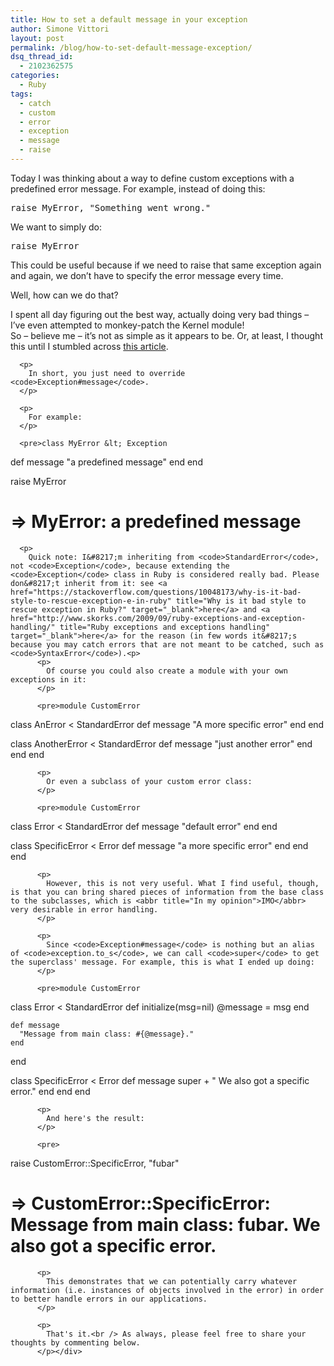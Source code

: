 ```yaml
---
title: How to set a default message in your exception
author: Simone Vittori
layout: post
permalink: /blog/how-to-set-default-message-exception/
dsq_thread_id:
  - 2102362575
categories:
  - Ruby
tags:
  - catch
  - custom
  - error
  - exception
  - message
  - raise
---
```

<div id="jbID-1068" class="jbPost">
  <p>
    Today I was thinking about a way to define custom exceptions with a predefined error message. For example, instead of doing this:
  </p>
  
  <pre>raise MyError, "Something went wrong."</pre>
  
  <p>
    We want to simply do:
  </p>
  
  <pre>raise MyError</pre>
  
  <p>
    This could be useful because if we need to raise that same exception again and again, we don&#8217;t have to specify the error message every time.
  </p>
  
  <p>
    Well, how can we do that?<p>
      <p>
        I spent all day figuring out the best way, actually doing very bad things &#8211; I&#8217;ve even attempted to monkey-patch the Kernel module!<br />So &#8211; believe me &#8211; it&#8217;s not as simple as it appears to be. Or, at least, I thought this until I stumbled across <a href="http://ablogaboutcode.com/2011/01/03/using-custom-error-messages-for-cleaner-code/" title="Using Custom Error Messages for Cleaner Code" target="_blank">this article</a>.
      </p>
      
      <p>
        In short, you just need to override <code>Exception#message</code>.
      </p>
      
      <p>
        For example:
      </p>
      
      <pre>class MyError &lt; Exception
  def message
    "a predefined message"
  end
end

raise MyError
# => MyError: a predefined message</pre>
      
      <p>
        Quick note: I&#8217;m inheriting from <code>StandardError</code>, not <code>Exception</code>, because extending the <code>Exception</code> class in Ruby is considered really bad. Please don&#8217;t inherit from it: see <a href="https://stackoverflow.com/questions/10048173/why-is-it-bad-style-to-rescue-exception-e-in-ruby" title="Why is it bad style to rescue exception in Ruby?" target="_blank">here</a> and <a href="http://www.skorks.com/2009/09/ruby-exceptions-and-exception-handling/" title="Ruby exceptions and exceptions handling" target="_blank">here</a> for the reason (in few words it&#8217;s because you may catch errors that are not meant to be catched, such as <code>SyntaxError</code>).<p>
          <p>
            Of course you could also create a module with your own exceptions in it:
          </p>
          
          <pre>module CustomError
  class AnError &lt; StandardError
    def message
      "A more specific error"
    end
  end

  class AnotherError &lt; StandardError
    def message
      "just another error"
    end
  end
end</pre>
          
          <p>
            Or even a subclass of your custom error class:
          </p>
          
          <pre>module CustomError
  class Error &lt; StandardError
    def message
      "default error"
    end
  end
  
  class SpecificError &lt; Error
    def message
      "a more specific error"
    end
  end
end</pre>
          
          <p>
            However, this is not very useful. What I find useful, though, is that you can bring shared pieces of information from the base class to the subclasses, which is <abbr title="In my opinion">IMO</abbr> very desirable in error handling.
          </p>
          
          <p>
            Since <code>Exception#message</code> is nothing but an alias of <code>exception.to_s</code>, we can call <code>super</code> to get the superclass' message. For example, this is what I ended up doing:
          </p>
          
          <pre>module CustomError

  class Error &lt; StandardError
    def initialize(msg=nil)
      @message = msg
    end

    def message
      "Message from main class: #{@message}."
    end
  end

  class SpecificError &lt; Error
    def message
      super + " We also got a specific error."
    end
  end
end</pre>
          
          <p>
            And here's the result:
          </p>
          
          <pre>
raise CustomError::SpecificError, "fubar"
# => CustomError::SpecificError: Message from main class: fubar. We also got a specific error.</pre>
          
          <p>
            This demonstrates that we can potentially carry whatever information (i.e. instances of objects involved in the error) in order to better handle errors in our applications.
          </p>
          
          <p>
            That's it.<br /> As always, please feel free to share your thoughts by commenting below.
          </p></div>